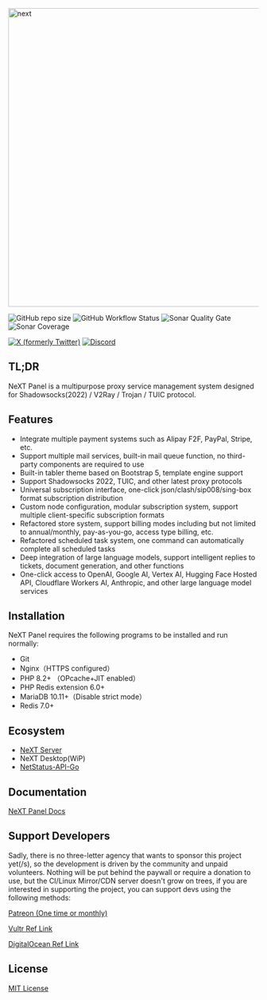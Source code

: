 <img src=".github/next_1000.png" alt="next" width="600"/>

![GitHub repo size](https://img.shields.io/github/repo-size/SSPanel-NeXT/NeXT-Panel-Dev?style=flat-square)
![GitHub Workflow Status](https://img.shields.io/github/actions/workflow/status/SSPanel-NeXT/NeXT-Panel-Dev/lint.yml?branch=dev&label=lint&style=flat-square)
![Sonar Quality Gate](https://img.shields.io/sonar/quality_gate/SSPanel-NeXT_NeXT-Panel-Dev/dev?server=https%3A%2F%2Fsonarcloud.io&style=flat-square)
![Sonar Coverage](https://img.shields.io/sonar/coverage/SSPanel-NeXT_NeXT-Panel-Dev/dev?server=https%3A%2F%2Fsonarcloud.io&style=flat-square)

[![X (formerly Twitter)](https://img.shields.io/twitter/url?url=https%3A%2F%2Ftwitter.com%2FSSPanel_NeXT)](https://twitter.com/SSPanel_NeXT)
[![Discord](https://img.shields.io/discord/1049692075085549600?color=5865F2&label=Discord&style=flat-square)](https://discord.gg/A7uFKCvf8V)

## TL;DR

NeXT Panel is a multipurpose proxy service management system designed for Shadowsocks(2022) / V2Ray / Trojan / TUIC protocol.

## Features

- Integrate multiple payment systems such as Alipay F2F, PayPal, Stripe, etc.
- Support multiple mail services, built-in mail queue function, no third-party components are required to use
- Built-in tabler theme based on Bootstrap 5, template engine support
- Support Shadowsocks 2022, TUIC, and other latest proxy protocols
- Universal subscription interface, one-click json/clash/sip008/sing-box format subscription distribution
- Custom node configuration, modular subscription system, support multiple client-specific subscription formats
- Refactored store system, support billing modes including but not limited to annual/monthly, pay-as-you-go, access type billing, etc.
- Refactored scheduled task system, one command can automatically complete all scheduled tasks
- Deep integration of large language models, support intelligent replies to tickets, document generation, and other functions
- One-click access to OpenAI, Google AI, Vertex AI, Hugging Face Hosted API, Cloudflare Workers AI, Anthropic, and other large language model services

## Installation

NeXT Panel requires the following programs to be installed and run normally:

- Git
- Nginx（HTTPS configured）
- PHP 8.2+ （OPcache+JIT enabled）
- PHP Redis extension 6.0+
- MariaDB 10.11+（Disable strict mode）
- Redis 7.0+

## Ecosystem

- [NeXT Server](https://github.com/SSPanel-NeXT/NeXT-Server)
- NeXT Desktop(WiP)
- [NetStatus-API-Go](https://github.com/SSPanel-NeXT/NetStatus-API-Go)

## Documentation

[NeXT Panel Docs](https://docs.sspanel.org)

## Support Developers

Sadly, there is no three-letter agency that wants to sponsor this project yet(/s), so the development is driven by the community and unpaid volunteers.
Nothing will be put behind the paywall or require a donation to use, but the CI/Linux Mirror/CDN server doesn't grow on trees, if you are interested in supporting the project, you can support devs using the following methods:

<a href="https://www.patreon.com/catdev">Patreon (One time or monthly)</a>

<a href="https://www.vultr.com/?ref=8941355-8H">Vultr Ref Link</a>

<a href="https://www.digitalocean.com/?refcode=50f1a3b6244c">DigitalOcean Ref Link</a>

## License

[MIT License](blob/dev/LICENSE)
